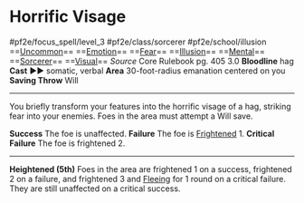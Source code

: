 # Horrific Visage
#pf2e/focus_spell/level_3 #pf2e/class/sorcerer #pf2e/school/illusion 
==[Uncommon](../../../../../TTRPGShare-Pathfinder-2E-Vault/rules/traits/uncommon.md)== ==[Emotion](../../../../../TTRPGShare-Pathfinder-2E-Vault/rules/traits/emotion.md)== ==[Fear](../../Arcane_Tradition/Level%201/Fear.md)== ==[Illusion](../../../../../TTRPGShare-Pathfinder-2E-Vault/rules/traits/illusion.md)== ==[Mental](../../../../../TTRPGShare-Pathfinder-2E-Vault/rules/traits/mental.md)== ==[Sorcerer](../../../../../TTRPGShare-Pathfinder-2E-Vault/rules/traits/sorcerer.md)== ==[Visual](../../../../../TTRPGShare-Pathfinder-2E-Vault/rules/traits/visual.md)==
*Source* Core Rulebook pg. 405 3.0
**Bloodline** hag
**Cast** ►► somatic, verbal
**Area** 30-foot-radius emanation centered on you
**Saving Throw** Will

---
You briefly transform your features into the horrific visage of a hag, striking fear into your enemies. Foes in the area must attempt a Will save.

**Success** The foe is unaffected.
**Failure** The foe is [Frightened](../../../Conditions/Frightened.md) 1.
**Critical Failure** The foe is frightened 2.

<hr>

**Heightened (5th)** Foes in the area are frightened 1 on a 
success, frightened 2 on a failure, and frightened 3 and [Fleeing](../../../Conditions/Fleeing.md) for 1 round on a critical failure. They are still unaffected on a critical success.